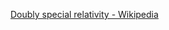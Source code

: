 

[Doubly special relativity - Wikipedia](https://en.wikipedia.org/wiki/Doubly_special_relativity)


